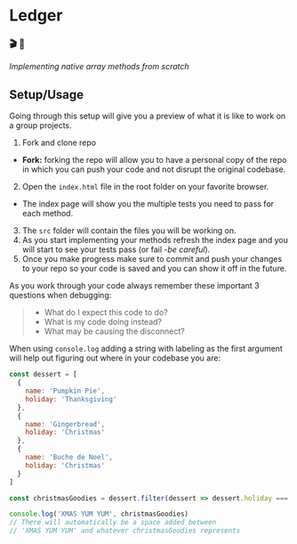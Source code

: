 # Ledger
### 🎬 🎥
_Implementing native array methods from scratch_

## Setup/Usage
Going through this setup will give you a preview of what it is like to work on a group projects.

1. Fork and clone repo
  - **Fork:** forking the repo will allow you to have a personal copy of the repo in which you can push your code and not disrupt the original codebase.
2. Open the `index.html` file in the root folder on your favorite browser.
  - The index page will show you the multiple tests you need to pass for each method.
3. The `src` folder will contain the files you will be working on.
4. As you start implementing your methods refresh the index page and you will start to see your tests pass (or fail _-be careful_).
5. Once you make progress make sure to commit and push your changes to your repo so your code is saved and you can show it off in the future.

As you work through your code always remember these important 3 questions when debugging:

>  - What do I expect this code to do?
>  - What is my code doing instead?
>  - What may be causing the disconnect?

When using `console.log` adding a string with labeling as the first argument will help out figuring out where in your codebase you are:

``` js
const dessert = [
  {
    name: 'Pumpkin Pie',
    holiday: 'Thanksgiving'
  },
  {
    name: 'Gingerbread',
    holiday: 'Christmas'
  },
  {
    name: 'Buche de Noel',
    holiday: 'Christmas'
  }
]

const christmasGoodies = dessert.filter(dessert => dessert.holiday === 'Christmas')

console.log('XMAS YUM YUM', christmasGoodies)
// There will automatically be a space added between
// 'XMAS YUM YUM' and whatever christmasGoodies represents
```

